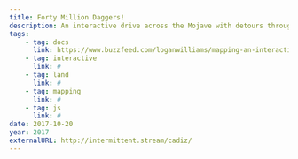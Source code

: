 ```yaml
---
title: Forty Million Daggers!
description: An interactive drive across the Mojave with detours through lithium brines, water politics, and decaying art.
tags:
    - tag: docs
      link: https://www.buzzfeed.com/loganwilliams/mapping-an-interactive-story-across-mojave-land-use?utm_term=.evypN9k21#.bppVlwYbL
    - tag: interactive
      link: #
    - tag: land
      link: #
    - tag: mapping
      link: #
    - tag: js
      link: # 
date: 2017-10-20
year: 2017
externalURL: http://intermittent.stream/cadiz/
---
```


